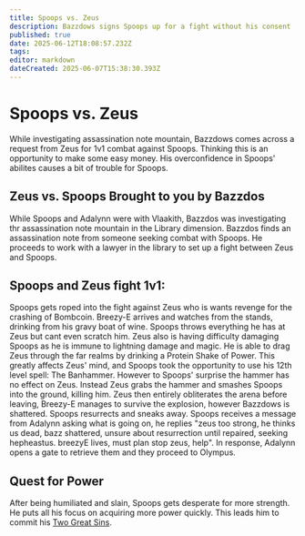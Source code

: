 ```yaml
---
title: Spoops vs. Zeus
description: Bazzdows signs Spoops up for a fight without his consent
published: true
date: 2025-06-12T18:08:57.232Z
tags: 
editor: markdown
dateCreated: 2025-06-07T15:38:30.393Z
---
```


# Spoops vs. Zeus
While investigating assassination note mountain, Bazzdows comes across a request from Zeus for 1v1 combat against Spoops. Thinking this is an opportunity to make some easy money. His overconfidence in Spoops' abilites causes a bit of trouble for Spoops. 

## Zeus vs. Spoops Brought to you by Bazzdos
While Spoops and Adalynn were with Vlaakith, Bazzdos was investigating thr assassination note mountain in the Library dimension. Bazzdos finds an assassination note from someone seeking combat with Spoops. He proceeds to work with a lawyer in the library to set up a fight between Zeus and Spoops.

## Spoops and Zeus fight 1v1: 
Spoops gets roped into the fight against Zeus who is wants revenge for the crashing of Bombcoin. Breezy-E arrives and watches from the stands, drinking from his gravy boat of wine. Spoops throws everything he has at Zeus but cant even scratch him. Zeus also is having difficulty damaging Spoops as he is immune to lightning damage and magic. He is able to drag Zeus through the far realms by drinking a Protein Shake of Power. This greatly affects Zeus' mind, and Spoops took the opportunity to use his 12th level spell: The Banhammer. However to Spoops' surprise the hammer has no effect on Zeus. Instead Zeus grabs the hammer and smashes Spoops into the ground, killing him. Zeus then entirely obliterates the arena before leaving, Breezy-E manages to survive the explosion, however Bazzdows is shattered. Spoops resurrects and sneaks away. Spoops receives a message from Adalynn asking what is going on, he replies "zeus too strong, he thinks us dead, bazz shattered, unsure about resurrection until repaired, seeking hepheastus. breezyE lives, must plan stop zeus, help". In response, Adalynn opens a gate to retrieve them and they proceed to Olympus.


## Quest for Power
After being humiliated and slain, Spoops gets desperate for more strength. He puts all his focus on acquiring more power quickly. This leads him to commit his [Two Great Sins](/Events/the-great-sins-of-spoops).